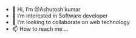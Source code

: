 - 👋 Hi, I’m @Ashutosh kumar
- 👀 I’m interested in Software developer
- 💞️ I’m looking to collaborate on web technology
- 📫 How to reach me ...

<!---
Ashutosh8454/Ashutosh8454 is a ✨ special ✨ repository because its `README.md` (this file) appears on your GitHub profile.
You can click the Preview link to take a look at your changes.
--->
